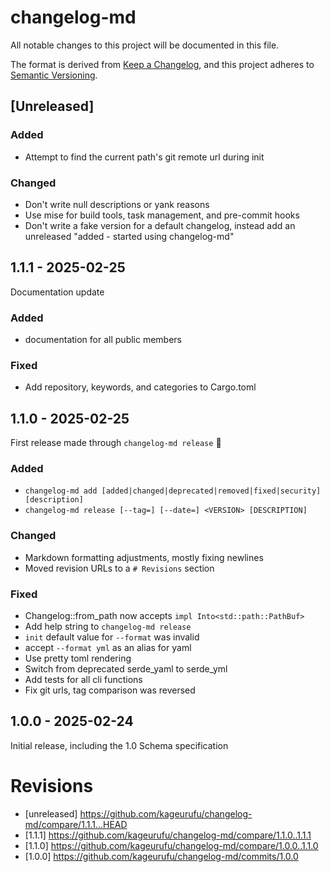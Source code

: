 # changelog-md

All notable changes to this project will be documented in this file.

The format is derived from [Keep a Changelog](https://keepachangelog.com/en/1.1.0/),
and this project adheres to [Semantic Versioning](https://semver.org/spec/v2.0.0.html).

## [Unreleased]

### Added

- Attempt to find the current path's git remote url during init

### Changed

- Don't write null descriptions or yank reasons
- Use mise for build tools, task management, and pre-commit hooks
- Don't write a fake version for a default changelog, instead add an unreleased "added - started using changelog-md"

## 1.1.1 - 2025-02-25

Documentation update

### Added

- documentation for all public members

### Fixed

- Add repository, keywords, and categories to Cargo.toml

## 1.1.0 - 2025-02-25

First release made through `changelog-md release` 🎉

### Added

- `changelog-md add [added|changed|deprecated|removed|fixed|security] [description]`
- `changelog-md release [--tag=] [--date=] <VERSION> [DESCRIPTION]`

### Changed

- Markdown formatting adjustments, mostly fixing newlines
- Moved revision URLs to a `# Revisions` section

### Fixed

- Changelog::from_path now accepts `impl Into<std::path::PathBuf>`
- Add help string to `changelog-md release`
- `init` default value for `--format` was invalid
- accept `--format yml` as an alias for yaml
- Use pretty toml rendering
- Switch from deprecated serde_yaml to serde_yml
- Add tests for all cli functions
- Fix git urls, tag comparison was reversed

## 1.0.0 - 2025-02-24

Initial release, including the 1.0 Schema specification

# Revisions

- [unreleased] <https://github.com/kageurufu/changelog-md/compare/1.1.1...HEAD>
- [1.1.1] <https://github.com/kageurufu/changelog-md/compare/1.1.0..1.1.1>
- [1.1.0] <https://github.com/kageurufu/changelog-md/compare/1.0.0..1.1.0>
- [1.0.0] <https://github.com/kageurufu/changelog-md/commits/1.0.0>
